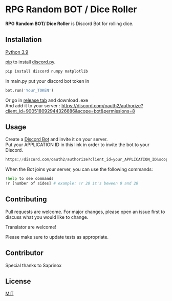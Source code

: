 # RPG Random BOT / Dice Roller

**RPG Random BOT/ Dice Roller** is Discord Bot for rolling dice.

## Installation

[Python 3.9](https://www.python.org/downloads/release/python-3915/) 

[pip](https://pip.pypa.io/en/stable/) to install [discord.py](https://discordpy.readthedocs.io/en/stable/).

```bash
pip install discord numpy matplotlib 
```
In main.py put your discord bot token in 
```python
bot.run('Your_TOKEN')
```

Or go in [release tab](https://github.com/ekomlenovic/RPG-Random-Bot/releases) and download .exe  
And add it to your server : https://discord.com/oauth2/authorize?client_id=900518092944326686&scope=bot&permissions=8

## Usage

Create a [Discord Bot](https://discord.com/developers/applications) and invite it on your server.  
Put your APPLICATION ID in this link in order to invite the bot to your Discord.  
```python
https://discord.com/oauth2/authorize?client_id=your_APPLICATION_ID&scope=bot&permissions=8
```
When the Bot joins your server, you can use the following commands:

```python
!help to see commands
!r [number of sides] # example: !r 20 it's beween 0 and 20
```

## Contributing

Pull requests are welcome. For major changes, please open an issue first
to discuss what you would like to change.  

Translator are welcome!

Please make sure to update tests as appropriate.

## Contributor

Special thanks to Saprinox

## License

[MIT](https://choosealicense.com/licenses/mit/)
